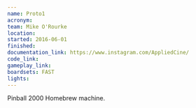 ```yaml
---
name: Proto1
acronym:
team: Mike O'Rourke
location:
started: 2016-06-01
finished:
documentation_link: https://www.instagram.com/AppliedCine/
code_link:
gameplay_link:
boardsets: FAST
lights:
---
```

Pinball 2000 Homebrew machine.
